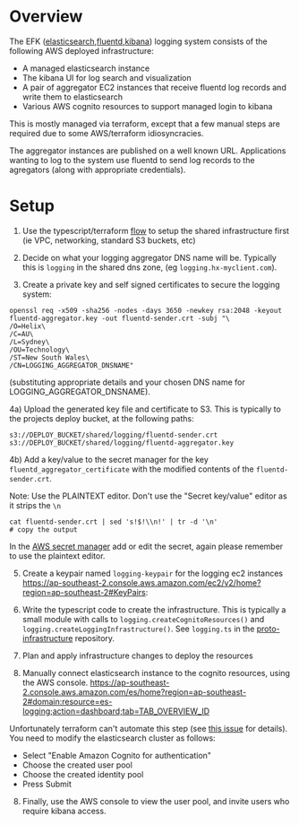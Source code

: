 # Overview

The EFK ([elasticsearch],[fluentd],[kibana]) logging system consists of the following AWS deployed infrastructure:

- A managed elasticsearch instance
- The kibana UI for log search and visualization
- A pair of aggregator EC2 instances that receive fluentd log records and write them to elasticsearch
- Various AWS cognito resources to support managed login to kibana

This is mostly managed via terraform, except that a few manual steps are required due to some AWS/terraform
idiosyncracies.

The aggregator instances are published on a well known URL. Applications wanting to log to the system use
fluentd to send log records to the agregators (along with appropriate credentials).

# Setup

1) Use the typescript/terraform [flow] to setup the shared infrastructure first (ie VPC, networking, standard
   S3 buckets, etc)

2) Decide on what your logging aggregator DNS name will be. Typically this is `logging` in the shared dns zone,
   (eg `logging.hx-myclient.com`).
   
3) Create a private key and self signed certificates to secure the logging system: 

```
openssl req -x509 -sha256 -nodes -days 3650 -newkey rsa:2048 -keyout fluentd-aggregator.key -out fluentd-sender.crt -subj "\
/O=Helix\
/C=AU\
/L=Sydney\
/OU=Technology\
/ST=New South Wales\
/CN=LOGGING_AGGREGATOR_DNSNAME"   
```

(substituting appropriate details and your chosen DNS name for LOGGING_AGGREGATOR_DNSNAME).

4a) Upload the generated key file and certificate to S3. This is typically to the projects deploy bucket,
at the following paths:

```
s3://DEPLOY_BUCKET/shared/logging/fluentd-sender.crt
s3://DEPLOY_BUCKET/shared/logging/fluentd-aggregator.key 
```

4b) Add a key/value to the secret manager  for the key `fluentd_aggregator_certificate` with the modified contents of the `fluentd-sender.crt`.

Note: Use the PLAINTEXT editor. Don't use the "Secret key/value" editor as it strips the `\n`
```
cat fluentd-sender.crt | sed 's!$!\\n!' | tr -d '\n'
# copy the output
```

In the [AWS secret manager](https://ap-southeast-2.console.aws.amazon.com/secretsmanager) add or edit the secret, again please remember to use the plaintext editor.

5) Create a keypair named `logging-keypair` for the logging ec2 instances
https://ap-southeast-2.console.aws.amazon.com/ec2/v2/home?region=ap-southeast-2#KeyPairs:

6) Write the typescript code to create the infrastructure. This is typically a small module with
calls to `logging.createCognitoResources()` and `logging.createLoggingInfrastructure()`. See `logging.ts`
in the [proto-infrastructure] repository.

7) Plan and apply infrastructure changes to deploy the resources

8) Manually connect elasticsearch instance to the cognito resources, using the AWS console.
https://ap-southeast-2.console.aws.amazon.com/es/home?region=ap-southeast-2#domain:resource=es-logging;action=dashboard;tab=TAB_OVERVIEW_ID

Unfortunately terraform can't automate this step (see [this issue] for details). You need
to modify the elasticsearch cluster as follows:

- Select "Enable Amazon Cognito for authentication"
- Choose the created user pool
- Choose the created identity pool
- Press Submit

8) Finally, use the AWS console to view the user pool, and invite users who require kibana
access.

[elasticsearch]:https://www.elastic.co/
[fluentd]:https://www.fluentd.org/
[kibana]:https://www.elastic.co/products/kibana
[flow]:./workflow.md
[proto-infrastructure]:https://bitbucket.org/helix-collective/proto-infrastructure/src/master/
[this issue]:https://github.com/terraform-providers/terraform-provider-aws/issues/5557
